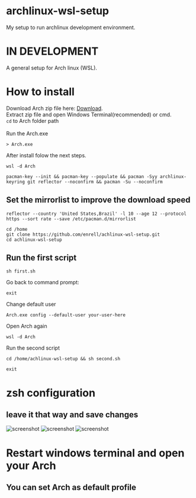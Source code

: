 # archlinux-wsl-setup
My setup to run archlinux development environment.

# IN DEVELOPMENT
A general setup for Arch linux (WSL). <br>

# How to install <br>

Download Arch zip file here: [Download](https://github.com/yuk7/ArchWSL/releases).<br>
Extract zip file and open Windows Terminal(recommended) or cmd. <br>
<code>cd</code> to Arch folder path <br><br>
Run the Arch.exe
````
> Arch.exe
````
After install folow the next steps.
````
wsl -d Arch
````
````
pacman-key --init && pacman-key --populate && pacman -Syy archlinux-keyring git reflector --noconfirm && pacman -Su --noconfirm
````
## Set the mirrorlist to improve the download speed
````
reflector --country 'United States,Brazil' -l 10 --age 12 --protocol https --sort rate --save /etc/pacman.d/mirrorlist
````
````
cd /home
git clone https://github.com/enrell/achlinux-wsl-setup.git
cd achlinux-wsl-setup
````
## Run the first script
````
sh first.sh
````
Go back to command prompt:
````
exit
````
Change default user
````
Arch.exe config --default-user your-user-here
````
Open Arch again
````
wsl -d Arch
````
Run the second script
````
cd /home/achlinux-wsl-setup && sh second.sh
````
````
exit
````
# zsh configuration
## leave it that way and save changes
![screenshot](https://i.imgur.com/I1ReXZB.png)
![screenshot](https://i.imgur.com/ad8CbYU.png)
![screenshot](https://i.imgur.com/pQwCU1r.png)

# Restart windows terminal and open your Arch
## You can set Arch as default profile
